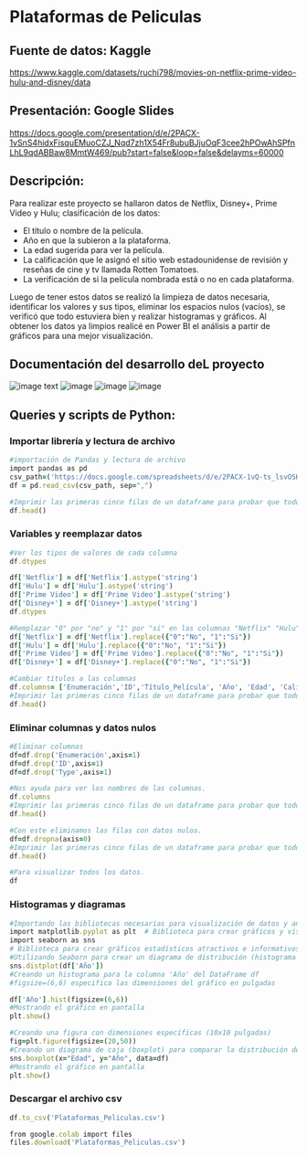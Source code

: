 # Plataformas de Peliculas
## Fuente de datos: Kaggle
https://www.kaggle.com/datasets/ruchi798/movies-on-netflix-prime-video-hulu-and-disney/data
## Presentación: Google Slides
https://docs.google.com/presentation/d/e/2PACX-1vSnS4hidxFisquEMuoCZJ_Nqd7zh1X54Fr8ubuBJjuOqF3cee2hPOwAhSPfnLhL9qdABBaw8MmtW469/pub?start=false&loop=false&delayms=60000
## Descripción:
Para realizar este proyecto se hallaron datos de Netflix, Disney+, Prime Video y Hulu; clasificación de los datos: 
* El título o nombre de la película.
* Año en que la subieron a la plataforma.
* La edad sugerida para ver la película.
* La calificación que le asignó el sitio web estadounidense de revisión y reseñas de cine y tv llamada Rotten Tomatoes.
* La verificación de si la película nombrada está o no en cada plataforma.
  
Luego de tener estos datos se realizó la limpieza de datos necesaria, identificar los valores y sus tipos, eliminar los espacios nulos (vacíos), se verificó que todo estuviera bien y realizar histogramas y gráficos.
Al obtener los datos ya limpios realicé en Power BI el análisis a partir de gráficos para una mejor visualización.

## Documentación del desarrollo deL proyecto
![image text](https://upload.wikimedia.org/wikipedia/commons/thumb/d/d0/Google_Colaboratory_SVG_Logo.svg/2560px-Google_Colaboratory_SVG_Logo.svg.png)
![image](https://upload.wikimedia.org/wikipedia/commons/thumb/f/f8/Python_logo_and_wordmark.svg/1200px-Python_logo_and_wordmark.svg.png)
![image](https://www.trecebits.com/wp-content/uploads/2023/04/google-slides.webp)
![image](https://repository-images.githubusercontent.com/272519458/f865b658-123b-4f18-9e98-eb64e1bb5ff1)
## Queries y scripts de Python:

### Importar librería y lectura de archivo
```ruby
#importación de Pandas y lectura de archivo
import pandas as pd
csv_path=('https://docs.google.com/spreadsheets/d/e/2PACX-1vQ-ts_lsvOSHcT_XBvoev_kIyV1cotw044BeDn3oehs7WLujetsLsqP9CFBTr_sfrYSWgejyni0S9Rg/pub?gid=299857629&single=true&output=csv')
df = pd.read_csv(csv_path, sep=",")         
```

```ruby
#Imprimir las primeras cinco filas de un dataframe para probar que todo está bien.
df.head()
```

### Variables y reemplazar datos
```ruby
#Ver los tipos de valores de cada columna
df.dtypes
```
```ruby
df['Netflix'] = df['Netflix'].astype('string')
df['Hulu'] = df['Hulu'].astype('string')
df['Prime Video'] = df['Prime Video'].astype('string')
df['Disney+'] = df['Disney+'].astype('string')
df.dtypes
```

```ruby
#Remplazar "0" por "no" y "1" por "si" en las columnas "Netflix" "Hulu" "Prime Video" "Disney+"
df['Netflix'] = df['Netflix'].replace({"0":"No", "1":"Si"})
df['Hulu'] = df['Hulu'].replace({"0":"No", "1":"Si"})
df['Prime Video'] = df['Prime Video'].replace({"0":"No", "1":"Si"})
df['Disney+'] = df['Disney+'].replace({"0":"No", "1":"Si"})
```

```ruby
#Cambiar títulos a las columnas
df.columns= ['Enumeración','ID','Título_Película', 'Año', 'Edad', 'Calificación(tomatómetro)', 'Netflix', 'Hulu', 'Prime_Video', 'Disney+', 'Type']
#Imprimir las primeras cinco filas de un dataframe para probar que todo está bien.
df.head()
```

### Eliminar columnas y datos nulos
```ruby
#Eliminar columnas
df=df.drop('Enumeración',axis=1)
df=df.drop('ID',axis=1)
df=df.drop('Type',axis=1)
```
```ruby
#Nos ayuda para ver los nombres de las columnas.
df.columns
#Imprimir las primeras cinco filas de un dataframe para probar que todo está bien.
df.head()
```
```ruby
#Con este eliminamos las filas con datos nulos.
df=df.dropna(axis=0)
#Imprimir las primeras cinco filas de un dataframe para probar que todo está bien.
df.head()
```
```ruby
#Para visualizar todos los datos.
df
```

### Histogramas y diagramas
```ruby
#Importando las bibliotecas necesarias para visualización de datos y análisis exploratorio
import matplotlib.pyplot as plt  # Biblioteca para crear gráficos y visualizaciones estáticas, animadas e interactivas en Python
import seaborn as sns
# Biblioteca para crear gráficos estadísticos atractivos e informativos en Python
#Utilizando Seaborn para crear un diagrama de distribución (histograma y KDE) para la columna 'Año' del DataFrame df
sns.distplot(df['Año'])
#Creando un histograma para la columna 'Año' del DataFrame df
#figsize=(6,6) especifica las dimensiones del gráfico en pulgadas

df['Año'].hist(figsize=(6,6))
#Mostrando el gráfico en pantalla
plt.show()
```

```ruby
#Creando una figura con dimensiones específicas (10x10 pulgadas)
fig=plt.figure(figsize=(20,50))
#Creando un diagrama de caja (boxplot) para comparar la distribución de los precios entre los diferentes estilos de carrocería
sns.boxplot(x="Edad", y="Año", data=df)
#Mostrando el gráfico en pantalla
plt.show()
```

### Descargar el archivo csv
```ruby
df.to_csv('Plataformas_Peliculas.csv')
```

```ruby
from google.colab import files
files.download('Plataformas_Peliculas.csv')
```
